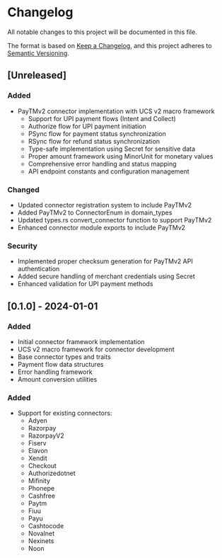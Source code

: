 # Changelog

All notable changes to this project will be documented in this file.

The format is based on [Keep a Changelog](https://keepachangelog.com/en/1.0.0/),
and this project adheres to [Semantic Versioning](https://semver.org/spec/v2.0.0.html).

## [Unreleased]

### Added
- PayTMv2 connector implementation with UCS v2 macro framework
  - Support for UPI payment flows (Intent and Collect)
  - Authorize flow for UPI payment initiation
  - PSync flow for payment status synchronization
  - RSync flow for refund status synchronization
  - Type-safe implementation using Secret<String> for sensitive data
  - Proper amount framework using MinorUnit for monetary values
  - Comprehensive error handling and status mapping
  - API endpoint constants and configuration management

### Changed
- Updated connector registration system to include PayTMv2
- Added PayTMv2 to ConnectorEnum in domain_types
- Updated types.rs convert_connector function to support PayTMv2
- Enhanced connector module exports to include PayTMv2

### Security
- Implemented proper checksum generation for PayTMv2 API authentication
- Added secure handling of merchant credentials using Secret<String>
- Enhanced validation for UPI payment methods

## [0.1.0] - 2024-01-01

### Added
- Initial connector framework implementation
- UCS v2 macro framework for connector development
- Base connector types and traits
- Payment flow data structures
- Error handling framework
- Amount conversion utilities

### Added
- Support for existing connectors:
  - Adyen
  - Razorpay
  - RazorpayV2
  - Fiserv
  - Elavon
  - Xendit
  - Checkout
  - Authorizedotnet
  - Mifinity
  - Phonepe
  - Cashfree
  - Paytm
  - Fiuu
  - Payu
  - Cashtocode
  - Novalnet
  - Nexinets
  - Noon